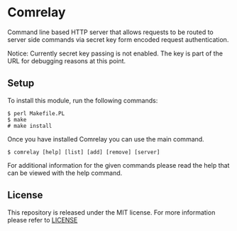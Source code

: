 
# Comrelay #

Command line based HTTP server that allows requests to be routed to
server side commands via secret key form encoded request authentication.

Notice: Currently secret key passing is not enabled. The key is part of the URL
for debugging reasons at this point.

## Setup ##

To install this module, run the following commands:

	$ perl Makefile.PL
	$ make
	# make install

Once you have installed Comrelay you can use the main command.

    $ comrelay [help] [list] [add] [remove] [server]

For additional information for the given commands please read the help that can
be viewed with the help command.

## License ##

This repository is released under the MIT license. For more information please
refer to [LICENSE](https://github.com/catlinman/comrelay/blob/master/LICENSE)
